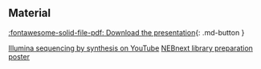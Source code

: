 

## Material

[:fontawesome-solid-file-pdf: Download the presentation](../assets/pdf/sequencing_technologies.pdf){: .md-button }

[Illumina sequencing by synthesis on YouTube](https://www.youtube.com/watch?v=fCd6B5HRaZ8)
[NEBnext library preparation poster](https://international.neb.com/applications/ngs-sample-prep-and-target-enrichment/-/media/nebus/files/brochures/nebnext_poster.pdf)
